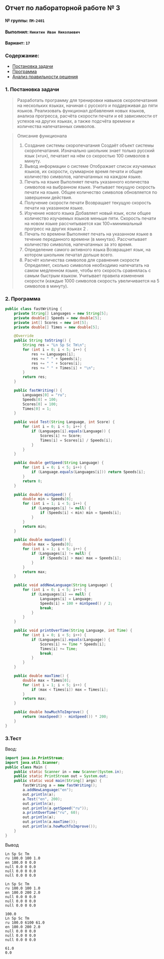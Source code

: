 ## Отчет по лабораторной работе № 3

#### № группы: `ПМ-2401`

#### Выполнил: `Никитин Иван Николаевич`

#### Вариант: `17`

### Cодержание:

- [Постановка задачи](#1-постановка-задачи)
- [Программа](#2-программа)
- [Анализ правильности решения](#3-анализ-правильности-решения)

### 1. Постановка задачи

> Разработать программу для тренировки навыков скоропечатания на нескольких языках, начиная с русского и поддерживая до пяти языков. Реализовать функционал добавления новых языков, анализа прогресса, расчёта скорости печати и её зависимости
от успехов на других языках, а также подсчёта времени и количества напечатанных
символов.

>Описание функционала
>1. Создание системы скоропечатания
   Создаёт объект системы скоропечатания. Изначально школьник знает только русский язык («ru»), печатает на нём со скоростью 100 символов в минуту.
>2. Вывод информации о системе
   Отображает список изучаемых языков, их скорости, суммарное время печати и
   общее количество символов, напечатанных на каждом языке.
>3. Печать на языке
   Выполняет печать указанного количества символов на выбранном языке. Учитывает текущую скорость печати на языке. Общее количество символов обновляется
   по завершении действия.
>4. Получение скорости печати
   Возвращает текущую скорость печати на указанном языке.
>5. Изучение нового языка
   Добавляет новый язык, если общее количество изучаемых языков меньше пяти.
   Скорость печати на новом языке рассчитывается как 100+минимальный прогресс на других языках
   2
   .
>6. Печать по времени
   Выполняет печать на указанном языке в течение переданного времени (в минутах). Рассчитывает количество символов, напечатанных за это время.
>7. Определение самого активного языка
   Возвращает язык, на котором школьник печатал дольше всего.
>8. Расчёт количества символов для сравнения скорости
   Определяет, сколько символов необходимо напечатать на самом медленном языке,
   чтобы его скорость сравнялась с самым быстрым языком. Учитывает правила
   изменения скорости (каждые 1000 символов скорость увеличивается на 5 символов
   в минуту).


### 2. Программа

```java
public class fastWriting {
    private String[] Languages = new String[5];
    private double[] Speeds = new double[5];
    private int[] Scores = new int[5];
    private double[] Times = new double[5];

    @Override
    public String toString() {
        String res = "Ln Sp Sc Tm\n";
        for (int i = 0; i < 5; i++) {
            res += Languages[i];
            res += " " + Speeds[i];
            res += " " + Scores[i];
            res += " " + Times[i] + "\n";
        }
        return res;
    }

    public fastWriting() {
        Languages[0] = "ru";
        Speeds[0] = 100;
        Scores[0] = 100;
        Times[0] = 1;
    }

    public void Test(String Language, int Score) {
        for (int i = 0; i < 5; i++) {
            if (Languages[i].equals(Language)) {
                Scores[i] += Score;
                Times[i] = Scores[i] / Speeds[i];
            }
        }
    }

    public double getSpeed(String Language) {
        for (int i = 0; i < 5; i++) {
            if (Language.equals(Languages[i])) return Speeds[i];
        }
        return 0;
    }

    public double minSpeed() {
        double min = Speeds[0];
        for (int i = 1; i < 5; i++) {
            if (Languages[i] != null) {
                if (Speeds[i] < min) min = Speeds[i];
            }
        }
        return min;
    }

    public double maxSpeed() {
        double max = Speeds[0];
        for (int i = 1; i < 5; i++) {
            if (Languages[i] != null) {
                if (Speeds[i] > max) max = Speeds[i];
            }
        }
        return max;
    }

    public void addNewLanguage(String Language) {
        for (int i = 0; i < 5; i++) {
            if (Languages[i] == null) {
                Languages[i] = Language;
                Speeds[i] = 100 + minSpeed() / 2;
                break;
            }
        }
    }

    public void printOverTime(String Language, int Time) {
        for (int i = 0; i < 5; i++) {
            if (Languages[i].equals(Language)) {
                Scores[i] += Time * Speeds[i];
                Times[i] += Time;
                break;
            }
        }
    }

    public double maxTime() {
        double max = Times[0];
        for (int i = 1; i < 5; i++) {
            if (max < Times[i]) max = Times[i];
        }
        return max;
    }

    public double howMuchToImprove() {
        return (maxSpeed() - minSpeed()) * 200;
    }
}
```
### 3.Тест
Ввод:
```java
import java.io.PrintStream;
import java.util.Scanner;
public class Main {
    public static Scanner in = new Scanner(System.in);
    public static PrintStream out = System.out;
    public static void main(String[] args) {
        fastWriting a = new fastWriting();
        a.addNewLanguage("en");
        out.println(a);
        a.Test("en", 200);
        out.println(a);
        out.println(a.getSpeed("ru"));
        a.printOverTime("ru", 60);
        out.println(a);
        out.println(a.maxTime());
        out.println(a.howMuchToImprove());
    }
}
```
Вывод
```
Ln Sp Sc Tm
ru 100.0 100 1.0
en 100.0 0 0.0
null 0.0 0 0.0
null 0.0 0 0.0
null 0.0 0 0.0

Ln Sp Sc Tm
ru 100.0 100 1.0
en 100.0 200 2.0
null 0.0 0 0.0
null 0.0 0 0.0
null 0.0 0 0.0

100.0
Ln Sp Sc Tm
ru 100.0 6100 61.0
en 100.0 200 2.0
null 0.0 0 0.0
null 0.0 0 0.0
null 0.0 0 0.0

61.0
0.0
```
